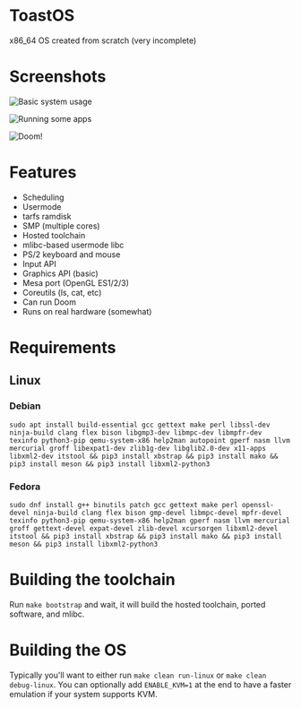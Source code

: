 # ToastOS
x86_64 OS created from scratch (very incomplete)

# Screenshots

![Basic system usage](https://i.imgur.com/FpEcLRC.png)

![Running some apps](https://i.imgur.com/JtBnvwo.png)

![Doom!](https://i.imgur.com/UJlDDkt.jpg)

# Features

* Scheduling
* Usermode
* tarfs ramdisk
* SMP (multiple cores)
* Hosted toolchain
* mlibc-based usermode libc
* PS/2 keyboard and mouse
* Input API
* Graphics API (basic)
* Mesa port (OpenGL ES1/2/3)
* Coreutils (ls, cat, etc)
* Can run Doom
* Runs on real hardware (somewhat)

# Requirements

## Linux

### Debian
`sudo apt install build-essential gcc gettext make perl libssl-dev ninja-build clang flex bison libgmp3-dev libmpc-dev libmpfr-dev texinfo python3-pip qemu-system-x86 help2man autopoint gperf nasm llvm mercurial groff libexpat1-dev zlib1g-dev libglib2.0-dev x11-apps libxml2-dev itstool && pip3 install xbstrap && pip3 install mako && pip3 install meson && pip3 install libxml2-python3`

### Fedora

`sudo dnf install g++ binutils patch gcc gettext make perl openssl-devel ninja-build clang flex bison gmp-devel libmpc-devel mpfr-devel texinfo python3-pip qemu-system-x86 help2man gperf nasm llvm mercurial groff gettext-devel expat-devel zlib-devel xcursorgen libxml2-devel itstool && pip3 install xbstrap && pip3 install mako && pip3 install meson && pip3 install libxml2-python3`

# Building the toolchain

Run `make bootstrap` and wait, it will build the hosted toolchain, ported software, and mlibc.

# Building the OS

Typically you'll want to either run `make clean run-linux` or `make clean debug-linux`. You can optionally add `ENABLE_KVM=1` at the end to have a faster emulation if your system supports KVM.
